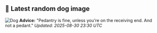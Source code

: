 ## 🐶 Latest random dog image
![Dog](https://images.dog.ceo/breeds/germanshepherd/n02106662_24768.jpg)
**Advice:** "Pedantry is fine, unless you're on the receiving end. And not a pedant."
*Updated: 2025-08-30 23:30 UTC*
